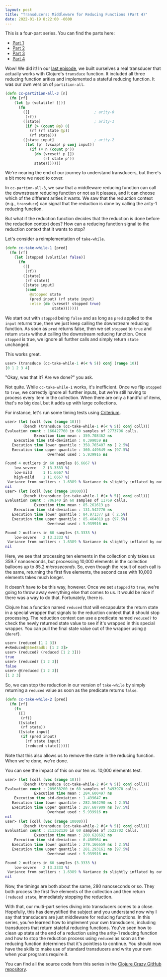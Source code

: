 ```yaml
---
layout: post
title: "Transducers: Middleware for Reducing Functions (Part 4)"
date: 2022-01-19 8:22:00 -0600
---
```

This is a four-part series. You can find the parts here:
* [Part 1](2022-01-19-transducers-middleware-for-reducing-functions-part-1.html)
* [Part 2](2022-01-19-transducers-middleware-for-reducing-functions-part-2.html)
* [Part 3](2022-01-19-transducers-middleware-for-reducing-functions-part-3.html)
* [Part 4](2022-01-19-transducers-middleware-for-reducing-functions-part-4.html)

Wow! We did it! In our [last episode](/clojurecrazy/2022/01/18/transducers-middleware-for-reducing-functions-part-3.html), we built ourselves a real
transducer that actually works with Clojure's `transduce` function. It
included all three reducing function arities and implemented a
stateful reducing function. It was our own version of `partition-all`.

```clojure
(defn cc-partition-all-3 [n]
  (fn [rf]
    (let [p (volatile! [])]
      (fn
        ([]                             ; arity-0
         (rf))
        ([state]                        ; arity-1
         (if (> (count @p) 0)
           (rf (rf state @p))
           (rf state)))
        ([state input]                  ; arity-2
         (let [p' (vswap! p conj input)]
           (if (= n (count p'))
             (do (vreset! p [])
                 (rf state p'))
             state)))))))
```

We're nearing the end of our journey to understand transducers, but
there's a bit more we need to cover.

In `cc-partion-all-3`, we saw that a middleware reducing function can
call the downstream reducing function or not as it pleases, and it can
choose which of the different arities it wants. We saw that the
reduction context (e.g., `transduce`) can signal that the reduction is
done by calling the arity-1 reducing function.

But what if the reduction function decides that the reduction is done
before the reduction context does? How can a reducing function
signal to the reduction context that it wants to stop?

Let's consider a reimplementation of `take-while`.

```clojure
(defn cc-take-while-1 [pred]
  (fn [rf]
    (let [stopped (volatile! false)]
      (fn
        ([]
         (rf))
        ([state]
         (rf state))
        ([state input]
         (cond
           @stopped state
           (pred input) (rf state input)
           :else (do (vreset! stopped true)
                     state)))))))
```

We start out with `stopped` being `false` and as long as `pred`
applied to the `input` returns true, then we just keep calling the
downstream reducing function. As soon as `pred` returns false, then we
set `stopped` to `true` and return `state` without calling the
downstream reducing function. Once `stopped` is true, we ignore all
further calls and simply return `state` unchanged.

This works great.

```clojure
user> (transduce (cc-take-while-1 #(< % 5)) conj (range 10))
[0 1 2 3 4]
```

"Okay, was that it? Are we done?" you ask.

Not quite. While `cc-take-while-1` works, it's inefficient. Once we
flip `stopped` to `true`, we correctly ignore all further inputs, but
we're still having to process every item in the collection. When there
are only a handful of items, that's no big deal, but it adds up with
large collections.

For instance, let's run some timing tests using
[Criterium](https://github.com/hugoduncan/criterium).

```clojure
user> (let [coll (vec (range 10))]
        (bench (transduce (cc-take-while-1 #(< % 5)) conj coll)))
Evaluation count : 166427760 in 60 samples of 2773796 calls.
             Execution time mean : 359.708462 ns
    Execution time std-deviation : 0.399059 ns
   Execution time lower quantile : 358.765407 ns ( 2.5%)
   Execution time upper quantile : 360.449649 ns (97.5%)
                   Overhead used : 5.939916 ns

Found 4 outliers in 60 samples (6.6667 %)
	low-severe	 2 (3.3333 %)
	low-mild	 1 (1.6667 %)
	high-mild	 1 (1.6667 %)
 Variance from outliers : 1.6389 % Variance is slightly inflated by outliers
nil
user> (let [coll (vec (range 10000))]
        (bench (transduce (cc-take-while-1 #(< % 5)) conj coll)))
Evaluation count : 706140 in 60 samples of 11769 calls.
             Execution time mean : 85.261613 µs
    Execution time std-deviation : 131.542776 ns
   Execution time lower quantile : 84.971377 µs ( 2.5%)
   Execution time upper quantile : 85.464019 µs (97.5%)
                   Overhead used : 5.939916 ns

Found 2 outliers in 60 samples (3.3333 %)
	low-severe	 2 (3.3333 %)
 Variance from outliers : 1.6389 % Variance is slightly inflated by outliers
nil
```

Here, we see that processing ten elements in the collection only takes
us 359.7 nanoseconds, but processing 10,000 elements in the
collection balloons up to 85.2 _microseconds_. So, even though the
result of each call is the same, returning the first five elements,
the second case with 10,000 elements takes much longer.

It doesn't have to be this way, however. Once we set `stopped` to
`true`, we're going to throw away everything else that comes to us. It
would be nice if there was a way to do that. Fortunately, there is.

Clojure has a function named `reduced` that will encapsulate the
return state in a special wrapper that signals to the reduction
context that it should stop processing. The reduction context can use
a predicate named `reduced?`  to check the newly returned state value
to see if it's wrapped in this special wrapper. You can pull the final
state value out of the wrapper using `@` (`deref`).

```clojure
user> (reduced [1 2 3])
#<Reduced@56e48adb: [1 2 3]>
user> (reduced? (reduced [1 2 3]))
true
user> (reduced? [1 2 3])
false
user> @(reduced [1 2 3])
[1 2 3]
```

So, we can stop the reduction in our version of `take-while` by simply
returning a `reduced` value as soon as the predicate returns `false`.

```clojure
(defn cc-take-while-2 [pred]
  (fn [rf]
    (fn
      ([]
       (rf))
      ([state]
       (rf state))
      ([state input]
       (if (pred input)
         (rf state input)
         (reduced state))))))
```

Note that this also allows us to remove the state in the reducing
function. When we're done, we're done.

You can see the impact of this on our ten vs. 10,000 elements test.

```clojure
user> (let [coll (vec (range 10))]
        (bench (transduce (cc-take-while-2 #(< % 5)) conj coll)))
Evaluation count : 209638200 in 60 samples of 3493970 calls.
             Execution time mean : 284.600497 ns
    Execution time std-deviation : 1.499647 ns
   Execution time lower quantile : 282.564290 ns ( 2.5%)
   Execution time upper quantile : 287.687909 ns (97.5%)
                   Overhead used : 5.939916 ns
nil
user> (let [coll (vec (range 10000))]
        (bench (transduce (cc-take-while-2 #(< % 5)) conj coll)))
Evaluation count : 211362120 in 60 samples of 3522702 calls.
             Execution time mean : 280.628692 ns
    Execution time std-deviation : 0.486964 ns
   Execution time lower quantile : 279.166659 ns ( 2.5%)
   Execution time upper quantile : 281.293161 ns (97.5%)
                   Overhead used : 5.939916 ns

Found 2 outliers in 60 samples (3.3333 %)
	low-severe	 2 (3.3333 %)
 Variance from outliers : 1.6389 % Variance is slightly inflated by outliers
nil
```

Now, the timings are both about the same, 280 nanoseconds or so. They
both process the first five elements of the collection and then return
`(reduced state`, immediately stopping the reduction.

With that, our multi-part series diving into transducers comes to a
close. Hopefully, this has demystified the subject and you understand
now why I say that transducers are just middleware for reducing
functions. In this series, you've learned how to implement your own
transducers, including transducers that return stateful reducing
functions. You've seen how to clean up state at the end of a reduction
using the arity-1 reducing function and how to stop the reduction
process using `reduced` as soon as the reducing function determines
that it's pointless to continue. You should now have the skills to
make use of standard transducers and write your own when your programs
require it.

You can find all the source code from this series in the
[Clojure Crazy GitHub repository](https://github.com/dgr/clojurecrazy/blob/4d8f4a1b25aac7dcfd7a90e0483fe5d405552a50/src/clojurecrazy/transducers.clj).
